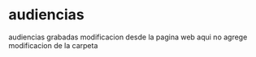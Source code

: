 # audiencias
audiencias grabadas
modificacion desde la pagina web
aqui no agrege modificacion de la carpeta